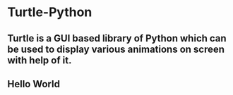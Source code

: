 # Turtle-Python

## Turtle is a GUI based library of Python which can be used to display various animations on screen with help of it.

## Hello World
